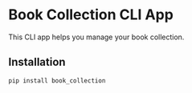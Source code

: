 # Book Collection CLI App

This CLI app helps you manage your book collection.

## Installation

```bash
pip install book_collection